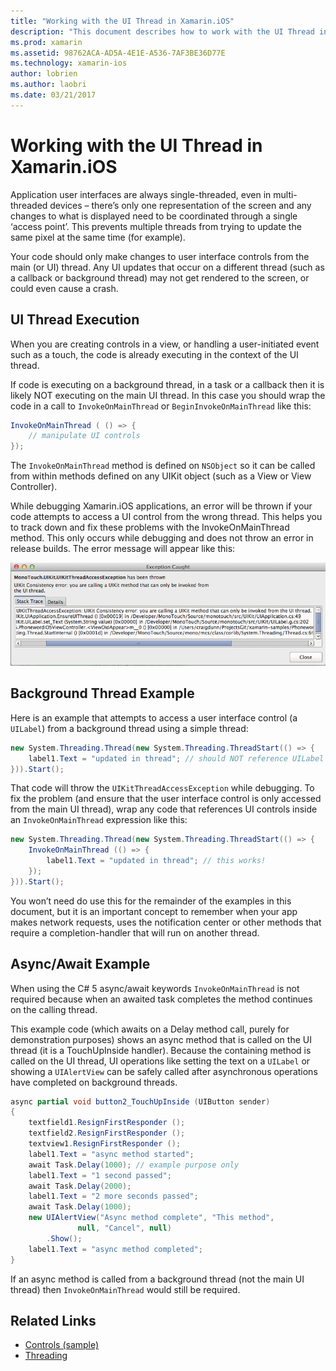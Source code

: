 ```yaml
---
title: "Working with the UI Thread in Xamarin.iOS"
description: "This document describes how to work with the UI Thread in Xamarin.iOS. It discusses UI thread execution, provides a background thread example, and examines async/await."
ms.prod: xamarin
ms.assetid: 98762ACA-AD5A-4E1E-A536-7AF3BE36D77E
ms.technology: xamarin-ios
author: lobrien
ms.author: laobri
ms.date: 03/21/2017
---
```


# Working with the UI Thread in Xamarin.iOS

Application user interfaces are always single-threaded, even in multi-threaded devices – there’s only one representation of the screen and any changes to what is displayed need to be coordinated through a single ‘access point’. This prevents multiple threads from trying to update the same pixel at the same time (for example).

Your code should only make changes to user interface controls from the main (or UI) thread. Any UI updates that occur on a different thread (such as a callback or background thread) may not get rendered to the screen, or could even cause a crash.

## UI Thread Execution

When you are creating controls in a view, or handling a user-initiated event such as a touch, the code is already executing in the context of the UI thread.

If code is executing on a background thread, in a task or a callback then it is likely NOT executing on the main UI thread. In this case you should wrap the code in a call to `InvokeOnMainThread` or `BeginInvokeOnMainThread` like this:

```csharp
InvokeOnMainThread ( () => {
    // manipulate UI controls
});
```

The `InvokeOnMainThread` method is defined on `NSObject` so it can be called from within methods defined on any UIKit object (such as a View or View Controller).

While debugging Xamarin.iOS applications, an error will be thrown if your code attempts to access a UI control from the wrong thread. This helps you to track down and fix these problems with the InvokeOnMainThread method. This only occurs while debugging and does not throw an error in release builds. The error message will appear like this:

 ![](ui-thread-images/image10.png "UI Thread Execution")

 <a name="Background_Thread_Example" />


## Background Thread Example

Here is an example that attempts to access a user interface control (a `UILabel`) from a background thread using a simple thread:

```csharp
new System.Threading.Thread(new System.Threading.ThreadStart(() => {
    label1.Text = "updated in thread"; // should NOT reference UILabel on background thread!
})).Start();
```

That code will throw the `UIKitThreadAccessException` while debugging. To fix the problem (and ensure that the user interface control is only accessed from the main UI thread), wrap any code that references UI controls inside an `InvokeOnMainThread` expression like this:

```csharp
new System.Threading.Thread(new System.Threading.ThreadStart(() => {
    InvokeOnMainThread (() => {
        label1.Text = "updated in thread"; // this works!
    });
})).Start();
```

You won’t need do use this for the remainder of the examples in this document, but it is an important concept to remember when your app makes network requests, uses the notification center or other methods that require a completion-handler that will run on another thread.

 <a name="Async_Await_Example" />


## Async/Await Example

When using the C# 5 async/await keywords `InvokeOnMainThread` is not required because when an awaited task completes the method continues on the calling thread.

This example code (which awaits on a Delay method call, purely for demonstration purposes) shows an async method that is called on the UI thread (it is a TouchUpInside handler). Because the containing method is called on the UI thread, UI operations like setting the text on a `UILabel` or showing a `UIAlertView` can be safely called after asynchronous operations have completed on background threads.

```csharp
async partial void button2_TouchUpInside (UIButton sender)
{
    textfield1.ResignFirstResponder ();
    textfield2.ResignFirstResponder ();
    textview1.ResignFirstResponder ();
    label1.Text = "async method started";
    await Task.Delay(1000); // example purpose only
    label1.Text = "1 second passed";
    await Task.Delay(2000);
    label1.Text = "2 more seconds passed";
    await Task.Delay(1000);
    new UIAlertView("Async method complete", "This method", 
               null, "Cancel", null)
        .Show();
    label1.Text = "async method completed";
}
```

If an async method is called from a background thread (not the main UI thread) then `InvokeOnMainThread` would still be required.


## Related Links

- [Controls (sample)](https://developer.xamarin.com/samples/Controls/)
- [Threading](~/ios/app-fundamentals/threading.md)
